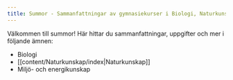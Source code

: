 ```yaml
---
title: Summor - Sammanfattningar av gymnasiekurser i Biologi, Naturkunskap och Miljö- och energikunskap
---
```

Välkommen till summor! Här hittar du sammanfattningar, uppgifter och mer i följande ämnen:

- Biologi 
- [[content/Naturkunskap/index|Naturkunskap]]
- Miljö- och energikunskap
